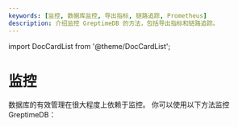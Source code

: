```yaml
---
keywords: [监控, 数据库监控, 导出指标, 链路追踪, Prometheus]
description: 介绍监控 GreptimeDB 的方法，包括导出指标和链路追踪。
---
```


import DocCardList from '@theme/DocCardList';

# 监控

数据库的有效管理在很大程度上依赖于监控。
你可以使用以下方法监控 GreptimeDB：

<DocCardList />

